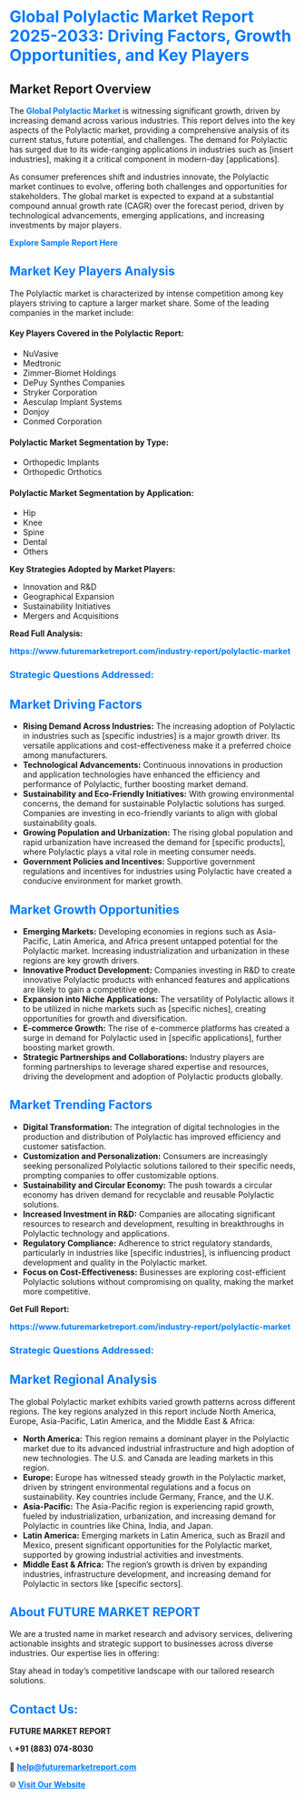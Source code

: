 <h1 style="color: #007BFF;">Global Polylactic Market Report 2025-2033: Driving Factors, Growth Opportunities, and Key Players</h1>

<section id="overview">
<h2>Market Report Overview</h2>
<p>The <a href="https://www.futuremarketreport.com/industry-report/polylactic-market" style="color: #007BFF; text-decoration: none;"><strong>Global Polylactic Market</strong></a> is witnessing significant growth, driven by increasing demand across various industries. This report delves into the key aspects of the Polylactic market, providing a comprehensive analysis of its current status, future potential, and challenges. The demand for Polylactic has surged due to its wide-ranging applications in industries such as [insert industries], making it a critical component in modern-day [applications].</p>
<p>As consumer preferences shift and industries innovate, the Polylactic market continues to evolve, offering both challenges and opportunities for stakeholders. The global market is expected to expand at a substantial compound annual growth rate (CAGR) over the forecast period, driven by technological advancements, emerging applications, and increasing investments by major players.</p>
</section>

<section id="overview">
<p><a href="https://www.futuremarketreport.com/request-sample/reportId=33487" style="color: #007BFF; text-decoration: none;"><strong>Explore Sample Report Here</strong></a></p>
</section>

<section id="key-players">
<h2 style="color: #007BFF;">Market Key Players Analysis</h2>
<p>The Polylactic market is characterized by intense competition among key players striving to capture a larger market share. Some of the leading companies in the market include:</p>
<h4>Key Players Covered in the Polylactic Report:</h4>
<ul><li>NuVasive</li><li>Medtronic</li><li>Zimmer-Biomet Holdings</li><li>DePuy Synthes Companies</li><li>Stryker Corporation</li><li>Aesculap Implant Systems</li><li>Donjoy</li><li>Conmed Corporation</li></ul>
<h4>Polylactic Market Segmentation by Type:</h4>
<ul><li>Orthopedic Implants</li><li>Orthopedic Orthotics</li></ul>

<h4>Polylactic Market Segmentation by Application:</h4>
<ul><li>Hip</li><li>Knee</li><li>Spine</li><li>Dental</li><li>Others</li></ul>
<p><strong>Key Strategies Adopted by Market Players:</strong></p>
<ul>
<li>Innovation and R&D</li>
<li>Geographical Expansion</li>
<li>Sustainability Initiatives</li>
<li>Mergers and Acquisitions</li>
</ul>
</section>

<section>
<p><strong>Read Full Analysis: </strong></p><a href="https://www.futuremarketreport.com/industry-report/polylactic-market" style="color: #007BFF; text-decoration: none;"><strong>https://www.futuremarketreport.com/industry-report/polylactic-market</strong></a>
<h3 style="color: #007BFF;">Strategic Questions Addressed:</h3>
</section>

<section id="driving-factors">
<h2 style="color: #007BFF;">Market Driving Factors</h2>
<ul>
<li><strong>Rising Demand Across Industries:</strong> The increasing adoption of Polylactic in industries such as [specific industries] is a major growth driver. Its versatile applications and cost-effectiveness make it a preferred choice among manufacturers.</li>
<li><strong>Technological Advancements:</strong> Continuous innovations in production and application technologies have enhanced the efficiency and performance of Polylactic, further boosting market demand.</li>
<li><strong>Sustainability and Eco-Friendly Initiatives:</strong> With growing environmental concerns, the demand for sustainable Polylactic solutions has surged. Companies are investing in eco-friendly variants to align with global sustainability goals.</li>
<li><strong>Growing Population and Urbanization:</strong> The rising global population and rapid urbanization have increased the demand for [specific products], where Polylactic plays a vital role in meeting consumer needs.</li>
<li><strong>Government Policies and Incentives:</strong> Supportive government regulations and incentives for industries using Polylactic have created a conducive environment for market growth.</li>
</ul>
</section>

<section id="growth-opportunities">
<h2 style="color: #007BFF;">Market Growth Opportunities</h2>
<ul>
<li><strong>Emerging Markets:</strong> Developing economies in regions such as Asia-Pacific, Latin America, and Africa present untapped potential for the Polylactic market. Increasing industrialization and urbanization in these regions are key growth drivers.</li>
<li><strong>Innovative Product Development:</strong> Companies investing in R&D to create innovative Polylactic products with enhanced features and applications are likely to gain a competitive edge.</li>
<li><strong>Expansion into Niche Applications:</strong> The versatility of Polylactic allows it to be utilized in niche markets such as [specific niches], creating opportunities for growth and diversification.</li>
<li><strong>E-commerce Growth:</strong> The rise of e-commerce platforms has created a surge in demand for Polylactic used in [specific applications], further boosting market growth.</li>
<li><strong>Strategic Partnerships and Collaborations:</strong> Industry players are forming partnerships to leverage shared expertise and resources, driving the development and adoption of Polylactic products globally.</li>
</ul>
</section>

<section id="trending-factors">
<h2 style="color: #007BFF;">Market Trending Factors</h2>
<ul>
<li><strong>Digital Transformation:</strong> The integration of digital technologies in the production and distribution of Polylactic has improved efficiency and customer satisfaction.</li>
<li><strong>Customization and Personalization:</strong> Consumers are increasingly seeking personalized Polylactic solutions tailored to their specific needs, prompting companies to offer customizable options.</li>
<li><strong>Sustainability and Circular Economy:</strong> The push towards a circular economy has driven demand for recyclable and reusable Polylactic solutions.</li>
<li><strong>Increased Investment in R&D:</strong> Companies are allocating significant resources to research and development, resulting in breakthroughs in Polylactic technology and applications.</li>
<li><strong>Regulatory Compliance:</strong> Adherence to strict regulatory standards, particularly in industries like [specific industries], is influencing product development and quality in the Polylactic market.</li>
<li><strong>Focus on Cost-Effectiveness:</strong> Businesses are exploring cost-efficient Polylactic solutions without compromising on quality, making the market more competitive.</li>
</ul>
</section>

<section>
<p><strong>Get Full Report: </strong></p><a href="https://www.futuremarketreport.com/industry-report/polylactic-market" style="color: #007BFF; text-decoration: none;"><strong>https://www.futuremarketreport.com/industry-report/polylactic-market</strong></a>
<h3 style="color: #007BFF;">Strategic Questions Addressed:</h3>
</section>


<section id="regional-analysis">
<h2 style="color: #007BFF;">Market Regional Analysis</h2>
<p>The global Polylactic market exhibits varied growth patterns across different regions. The key regions analyzed in this report include North America, Europe, Asia-Pacific, Latin America, and the Middle East & Africa:</p>
<ul>
<li><strong>North America:</strong> This region remains a dominant player in the Polylactic market due to its advanced industrial infrastructure and high adoption of new technologies. The U.S. and Canada are leading markets in this region.</li>
<li><strong>Europe:</strong> Europe has witnessed steady growth in the Polylactic market, driven by stringent environmental regulations and a focus on sustainability. Key countries include Germany, France, and the U.K.</li>
<li><strong>Asia-Pacific:</strong> The Asia-Pacific region is experiencing rapid growth, fueled by industrialization, urbanization, and increasing demand for Polylactic in countries like China, India, and Japan.</li>
<li><strong>Latin America:</strong> Emerging markets in Latin America, such as Brazil and Mexico, present significant opportunities for the Polylactic market, supported by growing industrial activities and investments.</li>
<li><strong>Middle East & Africa:</strong> The region’s growth is driven by expanding industries, infrastructure development, and increasing demand for Polylactic in sectors like [specific sectors].</li>
</ul>
</section>

<footer>
<h2 style="color: #007BFF;">About FUTURE MARKET REPORT</h2>
<p>We are a trusted name in market research and advisory services, delivering actionable insights and strategic support to businesses across diverse industries. Our expertise lies in offering:</p>

<p>Stay ahead in today’s competitive landscape with our tailored research solutions.</p>

<h2 style="color: #007BFF;">Contact Us:</h2>
<p><strong>FUTURE MARKET REPORT</strong></p>
<p>📞 <strong>+91 (883) 074-8030</strong></p>
<p>📧 <strong><a href="mailto:help@futuremarketreport.com" style="color: #007BFF;">help@futuremarketreport.com</a></strong></p>
<p>🌐 <strong><a href="https://www.futuremarketreport.com/" style="color: #007BFF;">Visit Our Website</a></strong></p>
</footer>